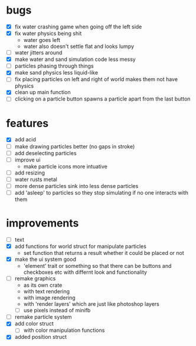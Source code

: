 # bugs
- [x] fix water crashing game when going off the left side
- [x] fix water physics being shit
    - water goes left
    - water also doesn't settle flat and looks lumpy
- [ ] water jitters around
- [x] make water and sand simulation code less messy
- [ ] particles phasing through things
- [x] make sand physics less liquid-like
- [ ] fix placing particles on left and right of world makes them not have physics
- [x] clean up main function
- [ ] clicking on a particle button spawns a particle apart from the last button

# features
- [x] add acid
- [ ] make drawing particles better (no gaps in stroke)
- [ ] add deselecting particles
- [ ] improve ui
    - make particle icons more intuative
- [ ] add resizing
- [ ] water rusts metal
- [ ] more dense particles sink into less dense particles
- [ ] add 'asleep' to particles so they stop simulating if no one interacts with them

# improvements
- [ ] text
- [x] add functions for world struct for manipulate particles
    - set function that returns a result whether it could be placed or not 
- [x] make the ui system good
    - 'element' trait or something so that there can be buttons and checkboxes etc with differnt look and functionality
- [ ] remake graphics
    - as its own crate
    - with text rendering
    - with image rendering
    - with 'render layers' which are just like photoshop layers
    - [ ] use pixels instead of minifb
- [ ] remake particle system
- [x] add color struct
    - [ ] with color manipulation functions
- [x] added position struct
